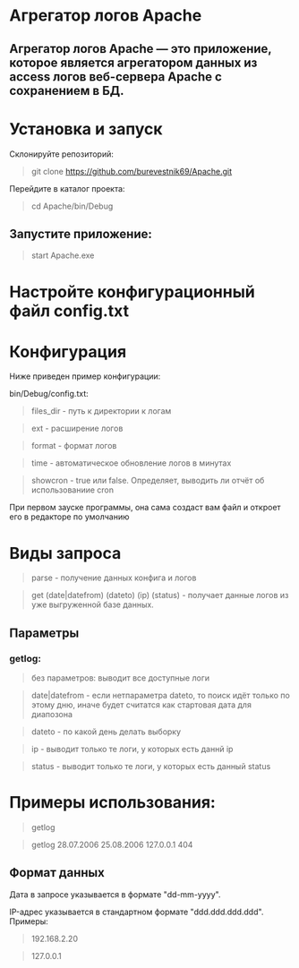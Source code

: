 # Агрегатор логов Apache

## Агрегатор логов Apache — это приложение, которое является агрегатором данных из access логов веб-сервера Apache с сохранением в БД.

# Установка и запуск
Склонируйте репозиторий:

> git clone https://github.com/burevestnik69/Apache.git

Перейдите в каталог проекта:

>cd Apache/bin/Debug

## Запустите приложение:
> start Apache.exe


# Настройте конфигурационный файл config.txt

# Конфигурация
Ниже приведен пример конфигурации:

bin/Debug/config.txt:
>files_dir - путь к директории к логам

>ext - расширение логов

>format - формат логов

>time - автоматическое обновление логов в минутах

>showcron - true или false. Определяет, выводить ли отчёт об использованиие cron

При первом зауске программы, она сама создаст вам файл и откроет его в редакторе по умолчанию

# Виды запроса
>parse - получение данных конфига и логов

>get (date|datefrom) (dateto) (ip) (status) - получает данные логов из уже выгруженной базе данных.


## Параметры
### getlog:
> без параметров: выводит все доступные логи

> date|datefrom - если нетпараметра dateto, то поиск идёт только по этому дню, иначе будет считатся как стартовая дата для диапозона

> dateto - по какой день делать выборку

> ip - выводит только те логи, у которых есть даннй ip

> status - выводит только те логи, у которых есть данный status

# Примеры использования:

>getlog

>getlog 28.07.2006 25.08.2006 127.0.0.1 404

## Формат данных
Дата в запросе указывается в формате "dd-mm-yyyy". 

IP-адрес указывается в стандартном формате "ddd.ddd.ddd.ddd". Примеры:

> 192.168.2.20

> 127.0.0.1

